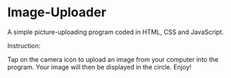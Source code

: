 # Image-Uploader
A simple picture-uploading program coded in HTML, CSS and JavaScript. 

Instruction:

Tap on the camera icon to upload an image from your computer into the program. Your image will then be displayed in the circle. Enjoy!
